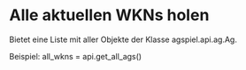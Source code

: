 # Alle aktuellen WKNs holen

Bietet eine Liste mit aller Objekte der Klasse agspiel.api.ag.Ag.

Beispiel:
all_wkns = api.get_all_ags()